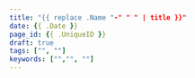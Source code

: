```yaml
---
title: "{{ replace .Name "-" " " | title }}"
date: {{ .Date }}
page_id: {{ .UniqueID }}
draft: true
tags: ["", ""]
keywords: ["","", ""]
---
```


